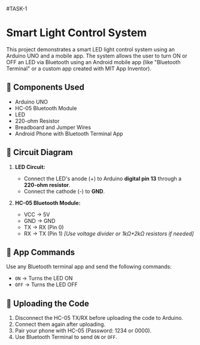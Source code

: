#TASK-1
# Smart Light Control System

This project demonstrates a smart LED light control system using an Arduino UNO and a mobile app. The system allows the user to turn ON or OFF an LED via Bluetooth using an Android mobile app (like "Bluetooth Terminal" or a custom app created with MIT App Inventor).

## 🔧 Components Used

- Arduino UNO
- HC-05 Bluetooth Module
- LED
- 220-ohm Resistor
- Breadboard and Jumper Wires
- Android Phone with Bluetooth Terminal App

## 🔌 Circuit Diagram

1. **LED Circuit:**
   - Connect the LED's anode (+) to Arduino **digital pin 13** through a **220-ohm resistor**.
   - Connect the cathode (-) to **GND**.

2. **HC-05 Bluetooth Module:**
   - VCC → 5V
   - GND → GND
   - TX → RX (Pin 0)
   - RX → TX (Pin 1) *[Use voltage divider or 1kΩ+2kΩ resistors if needed]*

## 📱 App Commands

Use any Bluetooth terminal app and send the following commands:

- `ON`  → Turns the LED ON
- `OFF` → Turns the LED OFF

## 🚀 Uploading the Code

1. Disconnect the HC-05 TX/RX before uploading the code to Arduino.
2. Connect them again after uploading.
3. Pair your phone with HC-05 (Password: 1234 or 0000).
4. Use Bluetooth Terminal to send `ON` or `OFF`.


